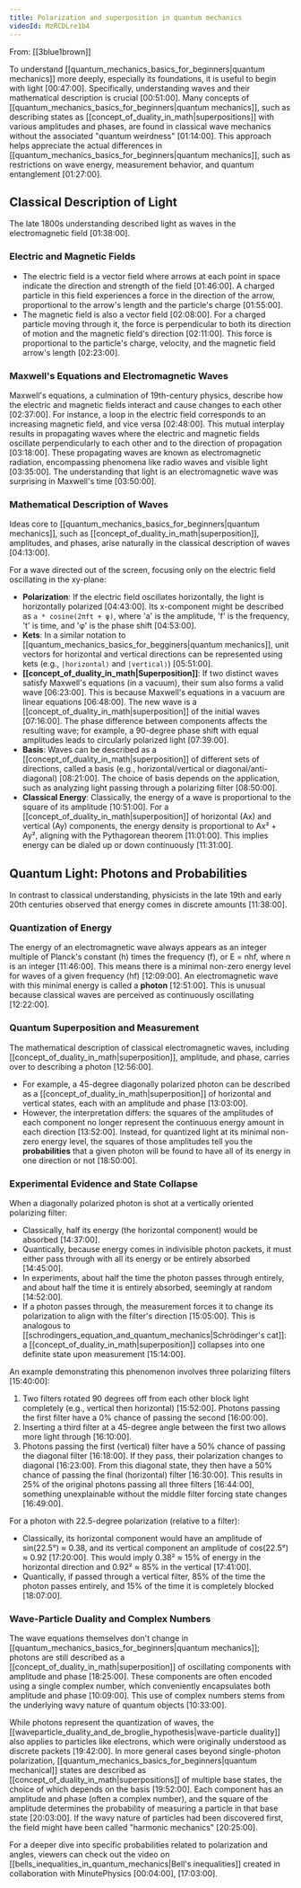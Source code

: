 ```yaml
---
title: Polarization and superposition in quantum mechanics
videoId: MzRCDLre1b4
---
```


From: [[3blue1brown]] <br/> 

To understand [[quantum_mechanics_basics_for_beginners|quantum mechanics]] more deeply, especially its foundations, it is useful to begin with light <a class="yt-timestamp" data-t="00:47:00">[00:47:00]</a>. Specifically, understanding waves and their mathematical description is crucial <a class="yt-timestamp" data-t="00:51:00">[00:51:00]</a>. Many concepts of [[quantum_mechanics_basics_for_beginners|quantum mechanics]], such as describing states as [[concept_of_duality_in_math|superpositions]] with various amplitudes and phases, are found in classical wave mechanics without the associated "quantum weirdness" <a class="yt-timestamp" data-t="01:14:00">[01:14:00]</a>. This approach helps appreciate the actual differences in [[quantum_mechanics_basics_for_beginners|quantum mechanics]], such as restrictions on wave energy, measurement behavior, and quantum entanglement <a class="yt-timestamp" data-t="01:27:00">[01:27:00]</a>.

## Classical Description of Light

The late 1800s understanding described light as waves in the electromagnetic field <a class="yt-timestamp" data-t="01:38:00">[01:38:00]</a>.

### Electric and Magnetic Fields
*   The electric field is a vector field where arrows at each point in space indicate the direction and strength of the field <a class="yt-timestamp" data-t="01:46:00">[01:46:00]</a>. A charged particle in this field experiences a force in the direction of the arrow, proportional to the arrow's length and the particle's charge <a class="yt-timestamp" data-t="01:55:00">[01:55:00]</a>.
*   The magnetic field is also a vector field <a class="yt-timestamp" data-t="02:08:00">[02:08:00]</a>. For a charged particle moving through it, the force is perpendicular to both its direction of motion and the magnetic field's direction <a class="yt-timestamp" data-t="02:11:00">[02:11:00]</a>. This force is proportional to the particle's charge, velocity, and the magnetic field arrow's length <a class="yt-timestamp" data-t="02:23:00">[02:23:00]</a>.

### Maxwell's Equations and Electromagnetic Waves
Maxwell's equations, a culmination of 19th-century physics, describe how the electric and magnetic fields interact and cause changes to each other <a class="yt-timestamp" data-t="02:37:00">[02:37:00]</a>. For instance, a loop in the electric field corresponds to an increasing magnetic field, and vice versa <a class="yt-timestamp" data-t="02:48:00">[02:48:00]</a>. This mutual interplay results in propagating waves where the electric and magnetic fields oscillate perpendicularly to each other and to the direction of propagation <a class="yt-timestamp" data-t="03:18:00">[03:18:00]</a>. These propagating waves are known as electromagnetic radiation, encompassing phenomena like radio waves and visible light <a class="yt-timestamp" data-t="03:35:00">[03:35:00]</a>. The understanding that light is an electromagnetic wave was surprising in Maxwell's time <a class="yt-timestamp" data-t="03:50:00">[03:50:00]</a>.

### Mathematical Description of Waves
Ideas core to [[quantum_mechanics_basics_for_beginners|quantum mechanics]], such as [[concept_of_duality_in_math|superposition]], amplitudes, and phases, arise naturally in the classical description of waves <a class="yt-timestamp" data-t="04:13:00">[04:13:00]</a>.

For a wave directed out of the screen, focusing only on the electric field oscillating in the xy-plane:
*   **Polarization**: If the electric field oscillates horizontally, the light is horizontally polarized <a class="yt-timestamp" data-t="04:43:00">[04:43:00]</a>. Its x-component might be described as `a * cosine(2πft + φ)`, where 'a' is the amplitude, 'f' is the frequency, 't' is time, and 'φ' is the phase shift <a class="yt-timestamp" data-t="04:53:00">[04:53:00]</a>.
*   **Kets**: In a similar notation to [[quantum_mechanics_basics_for_begginers|quantum mechanics]], unit vectors for horizontal and vertical directions can be represented using kets (e.g., `|horizontal⟩` and `|vertical⟩`) <a class="yt-timestamp" data-t="05:51:00">[05:51:00]</a>.
*   **[[concept_of_duality_in_math|Superposition]]**: If two distinct waves satisfy Maxwell's equations (in a vacuum), their sum also forms a valid wave <a class="yt-timestamp" data-t="06:23:00">[06:23:00]</a>. This is because Maxwell's equations in a vacuum are linear equations <a class="yt-timestamp" data-t="06:48:00">[06:48:00]</a>. The new wave is a [[concept_of_duality_in_math|superposition]] of the initial waves <a class="yt-timestamp" data-t="07:16:00">[07:16:00]</a>. The phase difference between components affects the resulting wave; for example, a 90-degree phase shift with equal amplitudes leads to circularly polarized light <a class="yt-timestamp" data-t="07:39:00">[07:39:00]</a>.
*   **Basis**: Waves can be described as a [[concept_of_duality_in_math|superposition]] of different sets of directions, called a basis (e.g., horizontal/vertical or diagonal/anti-diagonal) <a class="yt-timestamp" data-t="08:21:00">[08:21:00]</a>. The choice of basis depends on the application, such as analyzing light passing through a polarizing filter <a class="yt-timestamp" data-t="08:50:00">[08:50:00]</a>.
*   **Classical Energy**: Classically, the energy of a wave is proportional to the square of its amplitude <a class="yt-timestamp" data-t="10:51:00">[10:51:00]</a>. For a [[concept_of_duality_in_math|superposition]] of horizontal (Ax) and vertical (Ay) components, the energy density is proportional to Ax² + Ay², aligning with the Pythagorean theorem <a class="yt-timestamp" data-t="11:01:00">[11:01:00]</a>. This implies energy can be dialed up or down continuously <a class="yt-timestamp" data-t="11:31:00">[11:31:00]</a>.

## Quantum Light: Photons and Probabilities

In contrast to classical understanding, physicists in the late 19th and early 20th centuries observed that energy comes in discrete amounts <a class="yt-timestamp" data-t="11:38:00">[11:38:00]</a>.

### Quantization of Energy
The energy of an electromagnetic wave always appears as an integer multiple of Planck's constant (h) times the frequency (f), or E = nhf, where n is an integer <a class="yt-timestamp" data-t="11:46:00">[11:46:00]</a>. This means there is a minimal non-zero energy level for waves of a given frequency (hf) <a class="yt-timestamp" data-t="12:09:00">[12:09:00]</a>. An electromagnetic wave with this minimal energy is called a **photon** <a class="yt-timestamp" data-t="12:51:00">[12:51:00]</a>. This is unusual because classical waves are perceived as continuously oscillating <a class="yt-timestamp" data-t="12:22:00">[12:22:00]</a>.

### Quantum Superposition and Measurement
The mathematical description of classical electromagnetic waves, including [[concept_of_duality_in_math|superposition]], amplitude, and phase, carries over to describing a photon <a class="yt-timestamp" data-t="12:56:00">[12:56:00]</a>.
*   For example, a 45-degree diagonally polarized photon can be described as a [[concept_of_duality_in_math|superposition]] of horizontal and vertical states, each with an amplitude and phase <a class="yt-timestamp" data-t="13:03:00">[13:03:00]</a>.
*   However, the interpretation differs: the squares of the amplitudes of each component no longer represent the continuous energy amount in each direction <a class="yt-timestamp" data-t="13:52:00">[13:52:00]</a>. Instead, for quantized light at its minimal non-zero energy level, the squares of those amplitudes tell you the **probabilities** that a given photon will be found to have all of its energy in one direction or not <a class="yt-timestamp" data-t="18:50:00">[18:50:00]</a>.

### Experimental Evidence and State Collapse
When a diagonally polarized photon is shot at a vertically oriented polarizing filter:
*   Classically, half its energy (the horizontal component) would be absorbed <a class="yt-timestamp" data-t="14:37:00">[14:37:00]</a>.
*   Quantically, because energy comes in indivisible photon packets, it must either pass through with all its energy or be entirely absorbed <a class="yt-timestamp" data-t="14:45:00">[14:45:00]</a>.
*   In experiments, about half the time the photon passes through entirely, and about half the time it is entirely absorbed, seemingly at random <a class="yt-timestamp" data-t="14:52:00">[14:52:00]</a>.
*   If a photon passes through, the measurement forces it to change its polarization to align with the filter's direction <a class="yt-timestamp" data-t="15:05:00">[15:05:00]</a>. This is analogous to [[schrodingers_equation_and_quantum_mechanics|Schrödinger's cat]]: a [[concept_of_duality_in_math|superposition]] collapses into one definite state upon measurement <a class="yt-timestamp" data-t="15:14:00">[15:14:00]</a>.

An example demonstrating this phenomenon involves three polarizing filters <a class="yt-timestamp" data-t="15:40:00">[15:40:00]</a>:
1.  Two filters rotated 90 degrees off from each other block light completely (e.g., vertical then horizontal) <a class="yt-timestamp" data-t="15:52:00">[15:52:00]</a>. Photons passing the first filter have a 0% chance of passing the second <a class="yt-timestamp" data-t="16:00:00">[16:00:00]</a>.
2.  Inserting a third filter at a 45-degree angle between the first two allows more light through <a class="yt-timestamp" data-t="16:10:00">[16:10:00]</a>.
3.  Photons passing the first (vertical) filter have a 50% chance of passing the diagonal filter <a class="yt-timestamp" data-t="16:18:00">[16:18:00]</a>. If they pass, their polarization changes to diagonal <a class="yt-timestamp" data-t="16:23:00">[16:23:00]</a>. From this diagonal state, they then have a 50% chance of passing the final (horizontal) filter <a class="yt-timestamp" data-t="16:30:00">[16:30:00]</a>. This results in 25% of the original photons passing all three filters <a class="yt-timestamp" data-t="16:44:00">[16:44:00]</a>, something unexplainable without the middle filter forcing state changes <a class="yt-timestamp" data-t="16:49:00">[16:49:00]</a>.

For a photon with 22.5-degree polarization (relative to a filter):
*   Classically, its horizontal component would have an amplitude of sin(22.5°) ≈ 0.38, and its vertical component an amplitude of cos(22.5°) ≈ 0.92 <a class="yt-timestamp" data-t="17:20:00">[17:20:00]</a>. This would imply 0.38² ≈ 15% of energy in the horizontal direction and 0.92² ≈ 85% in the vertical <a class="yt-timestamp" data-t="17:41:00">[17:41:00]</a>.
*   Quantically, if passed through a vertical filter, 85% of the time the photon passes entirely, and 15% of the time it is completely blocked <a class="yt-timestamp" data-t="18:07:00">[18:07:00]</a>.

### Wave-Particle Duality and Complex Numbers
The wave equations themselves don't change in [[quantum_mechanics_basics_for_beginners|quantum mechanics]]; photons are still described as a [[concept_of_duality_in_math|superposition]] of oscillating components with amplitude and phase <a class="yt-timestamp" data-t="18:25:00">[18:25:00]</a>. These components are often encoded using a single complex number, which conveniently encapsulates both amplitude and phase <a class="yt-timestamp" data-t="10:09:00">[10:09:00]</a>. This use of complex numbers stems from the underlying wavy nature of quantum objects <a class="yt-timestamp" data-t="10:33:00">[10:33:00]</a>.

While photons represent the quantization of waves, the [[waveparticle_duality_and_de_broglie_hypothesis|wave-particle duality]] also applies to particles like electrons, which were originally understood as discrete packets <a class="yt-timestamp" data-t="19:42:00">[19:42:00]</a>. In more general cases beyond single-photon polarization, [[quantum_mechanics_basics_for_beginners|quantum mechanical]] states are described as [[concept_of_duality_in_math|superpositions]] of multiple base states, the choice of which depends on the basis <a class="yt-timestamp" data-t="19:52:00">[19:52:00]</a>. Each component has an amplitude and phase (often a complex number), and the square of the amplitude determines the probability of measuring a particle in that base state <a class="yt-timestamp" data-t="20:03:00">[20:03:00]</a>. If the wavy nature of particles had been discovered first, the field might have been called "harmonic mechanics" <a class="yt-timestamp" data-t="20:25:00">[20:25:00]</a>.

For a deeper dive into specific probabilities related to polarization and angles, viewers can check out the video on [[bells_inequalities_in_quantum_mechanics|Bell's inequalities]] created in collaboration with MinutePhysics <a class="yt-timestamp" data-t="00:04:00">[00:04:00]</a>, <a class="yt-timestamp" data-t="17:03:00">[17:03:00]</a>.